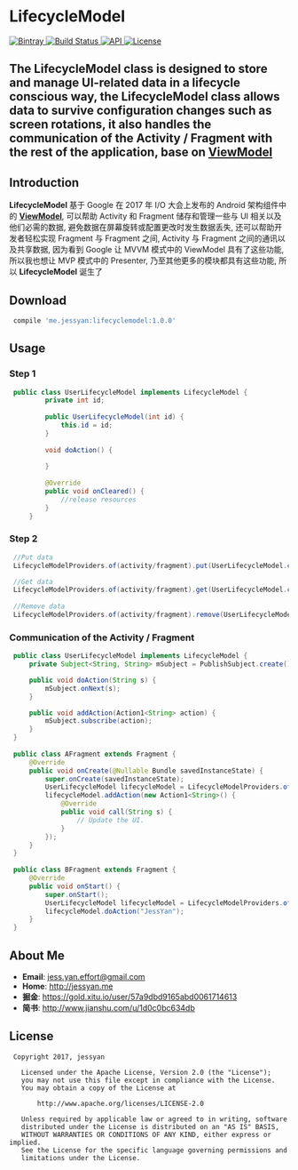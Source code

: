 # LifecycleModel
[ ![Bintray](https://img.shields.io/badge/bintray-v1.0.0-brightgreen.svg) ](https://bintray.com/jessyancoding/maven/lifecyclemodel/1.0.0/link)
[ ![Build Status](https://travis-ci.org/JessYanCoding/LifecycleModel.svg?branch=master) ](https://travis-ci.org/JessYanCoding/LifecycleModel)
[ ![API](https://img.shields.io/badge/API-14%2B-blue.svg?style=flat-square) ](https://developer.android.com/about/versions/android-4.0.html)
[ ![License](http://img.shields.io/badge/License-Apache%202.0-blue.svg?style=flat-square) ](http://www.apache.org/licenses/LICENSE-2.0)

## The LifecycleModel class is designed to store and manage UI-related data in a lifecycle conscious way, the LifecycleModel class allows data to survive configuration changes such as screen rotations,  it also handles the communication of the Activity / Fragment with the rest of the application, base on [ViewModel](https://developer.android.google.cn/topic/libraries/architecture/viewmodel.html)

## Introduction
**LifecycleModel** 基于 Google 在 2017 年 I/O 大会上发布的 Android 架构组件中的 [**ViewModel**](https://developer.android.google.cn/topic/libraries/architecture/viewmodel.html), 可以帮助 Activity 和 Fragment 储存和管理一些与 UI 相关以及他们必需的数据, 避免数据在屏幕旋转或配置更改时发生数据丢失, 还可以帮助开发者轻松实现 Fragment 与 Fragment 之间, Activity 与 Fragment 之间的通讯以及共享数据, 因为看到 Google 让 MVVM 模式中的 ViewModel 具有了这些功能, 所以我也想让 MVP 模式中的 Presenter, 乃至其他更多的模块都具有这些功能, 所以 **LifecycleModel** 诞生了 

## Download
``` gradle
 compile 'me.jessyan:lifecyclemodel:1.0.0'
```

## Usage
### Step 1
```java
 public class UserLifecycleModel implements LifecycleModel {
         private int id;
 
         public UserLifecycleModel(int id) {
             this.id = id;
         }
         
         void doAction() {
         
         }
 
         @Override
         public void onCleared() {
             //release resources
         }
     }
```

### Step 2
```java
 //Put data
 LifecycleModelProviders.of(activity/fragment).put(UserLifecycleModel.class.getName(), new UserLifecycleModel(1));  

 //Get data
 LifecycleModelProviders.of(activity/fragment).get(UserLifecycleModel.class.getName());  
 
 //Remove data
 LifecycleModelProviders.of(activity/fragment).remove(UserLifecycleModel.class.getName());
```

### Communication of the Activity / Fragment
```java
 public class UserLifecycleModel implements LifecycleModel {
     private Subject<String, String> mSubject = PublishSubject.create();

     public void doAction(String s) {
         mSubject.onNext(s);
     }

     public void addAction(Action1<String> action) {
         mSubject.subscribe(action);
     }
 }
 
 public class AFragment extends Fragment {
     @Override
     public void onCreate(@Nullable Bundle savedInstanceState) {
         super.onCreate(savedInstanceState);
         UserLifecycleModel lifecycleModel = LifecycleModelProviders.of(getActivity()).get(UserLifecycleModel.class.getName());
         lifecycleModel.addAction(new Action1<String>() {
             @Override
             public void call(String s) {
                 // Update the UI.
             }
         });
     }
 }
 
 public class BFragment extends Fragment {
     @Override
     public void onStart() {
         super.onStart();
         UserLifecycleModel lifecycleModel = LifecycleModelProviders.of(getActivity()).get(UserLifecycleModel.class.getName());
         lifecycleModel.doAction("JessYan");
     }
 }
```


## About Me
* **Email**: <jess.yan.effort@gmail.com>
* **Home**: <http://jessyan.me>
* **掘金**: <https://gold.xitu.io/user/57a9dbd9165abd0061714613>
* **简书**: <http://www.jianshu.com/u/1d0c0bc634db>

## License
```
 Copyright 2017, jessyan

   Licensed under the Apache License, Version 2.0 (the "License");
   you may not use this file except in compliance with the License.
   You may obtain a copy of the License at

       http://www.apache.org/licenses/LICENSE-2.0

   Unless required by applicable law or agreed to in writing, software
   distributed under the License is distributed on an "AS IS" BASIS,
   WITHOUT WARRANTIES OR CONDITIONS OF ANY KIND, either express or implied.
   See the License for the specific language governing permissions and
   limitations under the License.
```